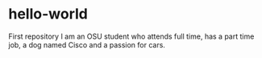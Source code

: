# hello-world
First repository
I am an OSU student who attends full time, has a part time job, a dog named Cisco and a passion for cars.
